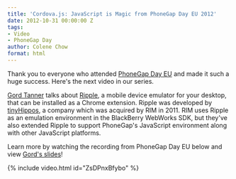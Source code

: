 ```yaml
---
title: 'Cordova.js: JavaScript is Magic from PhoneGap Day EU 2012'
date: 2012-10-31 00:00:00 Z
tags:
- Video
- PhoneGap Day
author: Colene Chow
format: html
---
```


Thank you to everyone who attended [PhoneGap Day EU](http://pgday.phonegap.com/eu2012/) and made it such a huge success. Here's the next video in our series.

[Gord Tanner](http://twitter.com/gordtanner) talks about [Ripple](http://ripple.tinyhippos.com/), a mobile device emulator for your desktop, that can be installed as a Chrome extension. Ripple was developed by [tinyHippos](http://tinyhippos.com/), a company which was acquired by RIM in 2011\. RIM uses Ripple as an emulation environment in the BlackBerry WebWorks SDK, but they've also extended Ripple to support PhoneGap's JavaScript environment along with other JavaScript platforms.

Learn more by watching the recording from PhoneGap Day EU below and view [Gord's slides](http://gtanner.github.com/cordova.js.slides/#/)!

{% include video.html id="ZsDPnxBfybo" %}
